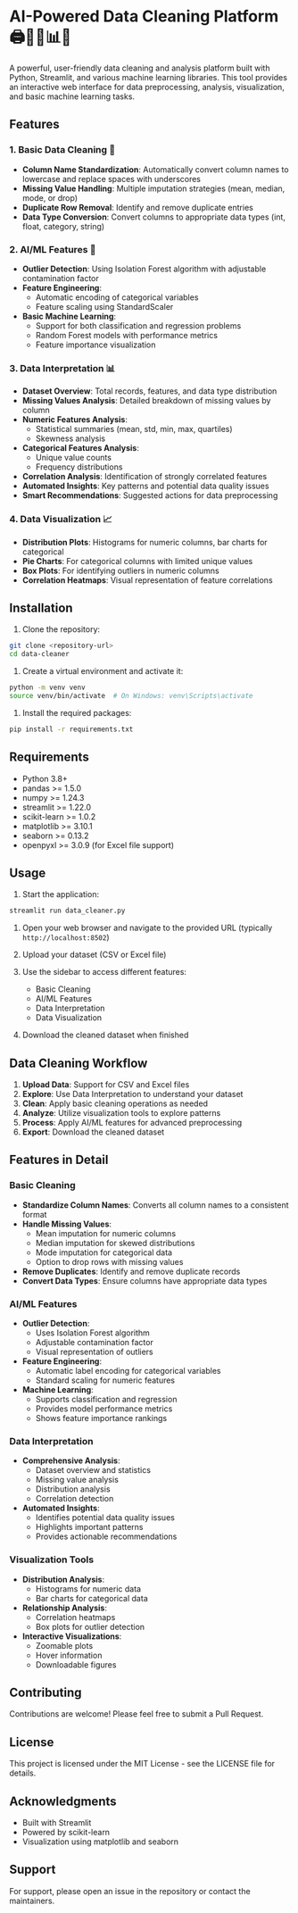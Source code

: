 # AI-Powered Data Cleaning Platform 🖨️💎🛁📊🤖

A powerful, user-friendly data cleaning and analysis platform built with Python, Streamlit, and various machine learning libraries. This tool provides an interactive web interface for data preprocessing, analysis, visualization, and basic machine learning tasks.

## Features

### 1. Basic Data Cleaning 🧹

- **Column Name Standardization**: Automatically convert column names to lowercase and replace spaces with underscores
- **Missing Value Handling**: Multiple imputation strategies (mean, median, mode, or drop)
- **Duplicate Row Removal**: Identify and remove duplicate entries
- **Data Type Conversion**: Convert columns to appropriate data types (int, float, category, string)

### 2. AI/ML Features 🤖

- **Outlier Detection**: Using Isolation Forest algorithm with adjustable contamination factor
- **Feature Engineering**:
  - Automatic encoding of categorical variables
  - Feature scaling using StandardScaler
- **Basic Machine Learning**:
  - Support for both classification and regression problems
  - Random Forest models with performance metrics
  - Feature importance visualization

### 3. Data Interpretation 📊

- **Dataset Overview**: Total records, features, and data type distribution
- **Missing Values Analysis**: Detailed breakdown of missing values by column
- **Numeric Features Analysis**:
  - Statistical summaries (mean, std, min, max, quartiles)
  - Skewness analysis
- **Categorical Features Analysis**:
  - Unique value counts
  - Frequency distributions
- **Correlation Analysis**: Identification of strongly correlated features
- **Automated Insights**: Key patterns and potential data quality issues
- **Smart Recommendations**: Suggested actions for data preprocessing

### 4. Data Visualization 📈

- **Distribution Plots**: Histograms for numeric columns, bar charts for categorical
- **Pie Charts**: For categorical columns with limited unique values
- **Box Plots**: For identifying outliers in numeric columns
- **Correlation Heatmaps**: Visual representation of feature correlations

## Installation

1. Clone the repository:

```bash
git clone <repository-url>
cd data-cleaner
```

1. Create a virtual environment and activate it:

```bash
python -m venv venv
source venv/bin/activate  # On Windows: venv\Scripts\activate
```

1. Install the required packages:

```bash
pip install -r requirements.txt
```

## Requirements

- Python 3.8+
- pandas >= 1.5.0
- numpy >= 1.24.3
- streamlit >= 1.22.0
- scikit-learn >= 1.0.2
- matplotlib >= 3.10.1
- seaborn >= 0.13.2
- openpyxl >= 3.0.9 (for Excel file support)

## Usage

1. Start the application:

```bash
streamlit run data_cleaner.py
```

1. Open your web browser and navigate to the provided URL (typically `http://localhost:8502`)

1. Upload your dataset (CSV or Excel file)

1. Use the sidebar to access different features:
   - Basic Cleaning
   - AI/ML Features
   - Data Interpretation
   - Data Visualization

1. Download the cleaned dataset when finished

## Data Cleaning Workflow

1. **Upload Data**: Support for CSV and Excel files
1. **Explore**: Use Data Interpretation to understand your dataset
1. **Clean**: Apply basic cleaning operations as needed
1. **Analyze**: Utilize visualization tools to explore patterns
1. **Process**: Apply AI/ML features for advanced preprocessing
1. **Export**: Download the cleaned dataset

## Features in Detail

### Basic Cleaning

- **Standardize Column Names**: Converts all column names to a consistent format
- **Handle Missing Values**:  
  - Mean imputation for numeric columns
  - Median imputation for skewed distributions
  - Mode imputation for categorical data
  - Option to drop rows with missing values
- **Remove Duplicates**: Identify and remove duplicate records
- **Convert Data Types**: Ensure columns have appropriate data types

### AI/ML Features

- **Outlier Detection**:
  - Uses Isolation Forest algorithm
  - Adjustable contamination factor
  - Visual representation of outliers
- **Feature Engineering**:
  - Automatic label encoding for categorical variables
  - Standard scaling for numeric features
- **Machine Learning**:
  - Supports classification and regression
  - Provides model performance metrics
  - Shows feature importance rankings

### Data Interpretation

- **Comprehensive Analysis**:
  - Dataset overview and statistics
  - Missing value analysis
  - Distribution analysis
  - Correlation detection
- **Automated Insights**:
  - Identifies potential data quality issues
  - Highlights important patterns
  - Provides actionable recommendations

### Visualization Tools

- **Distribution Analysis**:
  - Histograms for numeric data
  - Bar charts for categorical data
- **Relationship Analysis**:
  - Correlation heatmaps
  - Box plots for outlier detection
- **Interactive Visualizations**:
  - Zoomable plots
  - Hover information
  - Downloadable figures

## Contributing

Contributions are welcome! Please feel free to submit a Pull Request.

## License

This project is licensed under the MIT License - see the LICENSE file for details.

## Acknowledgments

- Built with Streamlit
- Powered by scikit-learn
- Visualization using matplotlib and seaborn

## Support

For support, please open an issue in the repository or contact the maintainers.

